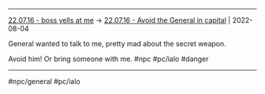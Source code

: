 ***



[22.07.16 - boss yells at me](1%20-%20Sessions/22.07.16%20-%20boss%20yells%20at%20me.md) -> [22.07.16 - Avoid the General in capital](22.07.16%20-%20Avoid%20the%20General%20in%20capital.md) | 2022-08-04



General wanted to talk to me, pretty mad about the secret weapon.

Avoid him! Or bring someone with me. #npc #pc/ialo #danger



***



#npc/general #pc/ialo 